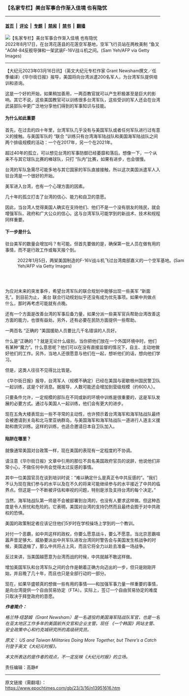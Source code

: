 ### 【名家专栏】美台军事合作渐入佳境 也有隐忧

---

#### [首页](../../../..?n13951616) &nbsp;|&nbsp; [评论](../../../../../epoch-comment?n13951616) &nbsp;|&nbsp; [专题](../../../../../epoch-special?n13951616) &nbsp;|&nbsp; [禁闻](../../../../../epoch-news?n13951616) &nbsp;|&nbsp; [禁书](../../../../../books?n13951616) &nbsp;|&nbsp; [翻墙](https://github.com/gfw-breaker/nogfw/blob/master/README.md?n13951616)


<div><img alt="【名家专栏】美台军事合作渐入佳境 也有隐忧" class="attachment-djy_600_400 size-djy_600_400 wp-post-image" src="https://i.epochtimes.com/assets/uploads/2023/03/id13951624-Taiwan-drill-GettyImages-1242552276-700x420-600x400.jpg"/>
<div class="caption">
 2022年8月17日，在台湾花莲县的花莲空军基地，空军飞行员站在两枚美制 “鱼叉 ”AGM-84反舰导弹和一架武装F-16V战斗机之间。(Sam Yeh/AFP via Getty Images)
</div></div><hr/><div class="post_content" id="artbody" itemprop="articleBody">
 <!-- article content begin -->
 <p>
  【大纪元2023年03月16日讯】（英文大纪元专栏作家 Grant Newsham撰文／任季编译）《华尔街日报》报导，美国将向台湾派遣200名军人，为台湾军队提供培训和咨询。
 </p>
 <p>
  这是一个好的开始，如果稍加善用，一两百教官就可以产生积极甚至是巨大的影响。其它不说，这些美国教官可以训练很多台湾军队，这些受训的军人还会在台湾武装部队中更广泛地分享他们得到的军事知识与技能。
 </p>
 <h4>
  为什么如此重要
 </h4>
 <p>
  首先，在过去的四十年里，台湾军队几乎没有与美国军队或者任何军队进行过有意义的接触。与美国军队的 “联合 ”训练只有台湾海军陆战队和美国海军陆战队之间两个排级规模的活动：一个在2017年，另一个在2021年。
 </p>
 <p>
  超过40年的孤立，可以想见台湾的军事防御已经萎靡和落后。想像一下，一个从来不与其它球队比赛的棒球队，只打 “队内”比赛，如果有进步，也会很慢。
 </p>
 <p>
  台湾的军队急需尽可能多地与其它国家的军队直接接触，所以这次美国派遣军人入驻台湾是一个很好的开始。
 </p>
 <p>
  美军进入台湾，也有一个心理方面的因素。
 </p>
 <p>
  几十年的孤立打击了台湾的信心、能力和自卫的意愿。
 </p>
 <p>
  因此，当台湾人觉得美国人确实在支持他们、他们不是一个没有朋友的贱民，就会增强军队、政府和广大公众的信心。这与台湾军队可能学到的新战术、技术和规程同样重要。
 </p>
 <h4>
  下一步是什么
 </h4>
 <p>
  驻台美军的数量会增加吗？有可能。但首先要做的是，确保第一批人员在做有用的事情，而不是行政工作或每天报个到。
 </p>
 <figure aria-describedby="caption-attachment-13951628" class="wp-caption aligncenter" id="attachment_13951628" style="width: 600px">
  <ok href="https://i.epochtimes.com/assets/uploads/2023/03/id13951628-GettyImages-1237540808-600x399.jpg" target="_blank">
   <img alt="" class="size-large wp-image-13951628" src="https://i.epochtimes.com/assets/uploads/2023/03/id13951628-GettyImages-1237540808-600x399-600x399.jpg"/>
  </ok>
  <br/><figcaption class="wp-caption-text" id="caption-attachment-13951628">
   2022年1月5日，两架美国制造的F-16V战斗机飞过台湾南部嘉义的一个空军基地。(Sam Yeh/AFP via Getty Images)
  </figcaption><br/>
 </figure><br/>
 <p>
  为应对未来的突发事件，希望台湾军队的联合规划中能够出现一些美军 “新面孔”。到目前为止，
  <ok href="https://www.epochtimes.com/gb/tag/%E7%BE%8E%E5%8F%B0.html">
   美台
  </ok>
  联合行动规划似乎还没有成为优先事项。如果中共做点什么，那时再考虑可能就有点晚。
 </p>
 <p>
  还有一个方面是改善台湾的军事后备力量，如果分派一些美军官兵帮助台湾改善这方面的能力，也很有益处。另外，还有必要在民防方面提供一些帮助。
 </p>
 <p>
  一两百名 “正确的 ”美国援助人员要比几千名错误的人员好。
 </p>
 <p>
  什么是“正确的 ”？就是无论什么级别，当你把他们放在一个外国环境中时，他们有某种“魔力”。什么意思呢？他们可以在没有直接监督的情况下，自主、主动地做好他们的工作。另外，当地人还很愿意与他们在一起，想听他们的话，想向他们学习。
 </p>
 <p>
  但是，这类人往往不见得比比皆是。
 </p>
 <p>
  《华尔街日报》报导，台湾军人（规模不确定）已经在美国与密歇根州国民警卫队一起训练，这是个好消息。据报导，人数可能还会增加到营级规模（约600人）。
 </p>
 <p>
  只要条件允许，一定规模的部队在不同或新的环境中训练是很重要的，这是军队发展的必要方式。通过与美国人一起训练，他们会有更大的进步。
 </p>
 <p>
  现在五角大楼表现出一些不寻常的主动性，也许预示着台湾海军和海军陆战队最终会被邀请到关岛和北马里亚纳群岛，与美国海军和海军陆战队一道进行人道主义援助和救灾训练。这样的训练，也适合邀请日本自卫队加入。
 </p>
 <h4>
  陷阱在哪里？
 </h4>
 <p>
  就像通常美国对台政策一样，现在美国的表现有一定程度的不协调。
 </p>
 <p>
  请注意《华尔街日报》文章中引用的那位不具名美国政府官员的说辞，他说他们非常小心，不做任何中共会觉得太过反感的事情。
 </p>
 <p>
  其中一位美国官员在谈到培训时说：“难以确定什么是真正令中共反感的”。“我们不认为现在我们参与的水平以及在不久的将来可能继续参与的水平接近了中共的临界点。但这是一个不断被评估和审视的问题，特别是涉及支持台湾的每个决定。”
 </p>
 <p>
  当然，海军陆战队第一师是不会被部署到台湾的，也没有人要求这样做。但这种态度是令人担忧和危险的。它表明，美国对台湾的支持仍然而且最终会囿于对中共政权的恐惧。
 </p>
 <p>
  美国的政策制定者应该记住他们5岁时在学校操场上学到的一个教训。
 </p>
 <p>
  对付一个恶霸，如中共这样的政权，你要么愿意战斗，要么不愿意。当北京恶霸喧嚣声音足够大、威胁要派出中共军队进攻台湾同时警告会与美国发生核战争的时候，美国退缩了，那么中共将占上风，而且它将全力以赴去准备一场战争。
 </p>
 <p>
  反过来讲，当美国越愿意为台湾而战的时候，中共就越不敢这样做。
 </p>
 <p>
  增加美国军队和台湾军队之间的合作是朝着正确方向迈出的一步，但只是刚刚开始，并且晚了几十年，而且也只是全部行动的一部分。
 </p>
 <p>
  现在，如果华盛顿真的想做一些有用的事情——和加强军事力量一样重要的事情，是向台湾提供一个自由贸易协定（FTA）。实际上，签订一个自由贸易协定的难度只取决于拜登政府的意愿。
 </p>
 <p>
  <em>
   <strong>
    作者简介：
   </strong>
  </em>
 </p>
 <p>
  <em>
   格兰特‧纽瑟姆（Grant Newsham）是一名退役的美国海军陆战队军官，也是一名在亚太地区工作多年的美国前外交官和企业主管。现任 《一个韩国》网站主管、安全政策中心和约克城研究所的高级研究员。
  </em>
 </p>
 <p>
  <em>
   原文：
   <ok href="https://www.theepochtimes.com/us-and-taiwan-militaries-doing-more-together-but-theres-a-catch_5101641.html" rel="noopener noreferrer" target="_blank">
    US and Taiwan Militaries Doing More Together, but There’s a Catch
   </ok>
   刊登于英文《大纪元时报》。
  </em>
 </p>
 <p>
  <em>
   本文所表达的是作者的观点，不一定反映《大纪元时报》的立场。
  </em>
 </p>
 <p>
  责任编辑：高静#
 </p>
 <!-- article content end -->
 <div id="below_article_ad">
 </div>
</div>


---

原文链接（需翻墙）：https://www.epochtimes.com/gb/23/3/16/n13951616.htm